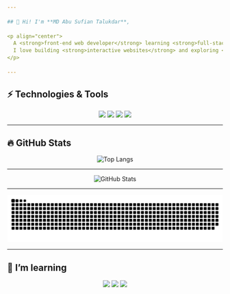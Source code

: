 ```yaml
---

## 👋 Hi! I'm **MD Abu Sufian Talukdar**,

<p align="center">
  A <strong>front-end web developer</strong> learning <strong>full-stack development</strong>.<br>
  I love building <strong>interactive websites</strong> and exploring <strong>new technologies</strong>.
</p>

---
```


## ⚡ Technologies & Tools

<p align="center">
  <img src="https://img.shields.io/badge/HTML5-E34F26?style=for-the-badge&logo=html5&logoColor=white" />
  <img src="https://img.shields.io/badge/CSS3-1572B6?style=for-the-badge&logo=css3&logoColor=white" />
  <img src="https://img.shields.io/badge/JavaScript-F7DF1E?style=for-the-badge&logo=javascript&logoColor=black" />
  <!--<img src="https://img.shields.io/badge/React-61DAFB?style=for-the-badge&logo=react&logoColor=black" />-->
  <!--<img src="https://img.shields.io/badge/Node.js-339933?style=for-the-badge&logo=node.js&logoColor=white" />-->
  <!--<img src="https://img.shields.io/badge/MongoDB-47A248?style=for-the-badge&logo=mongodb&logoColor=white" />-->
  <img src="https://img.shields.io/badge/TailwindCSS-38B2AC?style=for-the-badge&logo=tailwind-css&logoColor=white" />
</p>

---

## 🔥 GitHub Stats

<p align="center">
  <img src="https://github-readme-stats.vercel.app/api/top-langs/?username=MAS-Talukdar&theme=dark&hide_border=false&layout=compact" alt="Top Langs" />
</p>

---

<p align="center">
  <img src="https://github-readme-stats.vercel.app/api?username=MAS-Talukdar&show_icons=true&theme=dark" alt="GitHub Stats" />
</p>

---

<p align="center">
  <img src="https://raw.githubusercontent.com/Platane/snk/output/github-contribution-grid-snake.svg" alt="Snake animation" />
</p>

---
## 🚀 I’m learning

<!-- ```text 
React.js -> Next.js -> Node.js -> Express -> MongoDB -> Firebase-->

<p align="center">
  <img src="https://img.shields.io/badge/React.js-Next.js-orange?style=for-the-badge&logo=react" />
  <img src="https://img.shields.io/badge/Node.js-Express-blue?style=for-the-badge&logo=node.js" />
  <img src="https://img.shields.io/badge/MongoDB-Firebase-green?style=for-the-badge&logo=mongodb" />
</p>

